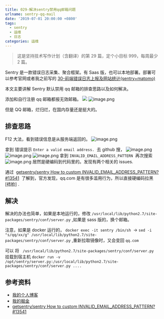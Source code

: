 ```yaml
---
title: 029-解决sentry禁用qq邮箱问题
urlname: sentry-qq-mail
date: '2019-07-01 20:00:00 +0800'
tags:
  - sentry
  - 运维
  - 日志
categories: 运维
---
```


> 这是坚持技术写作计划（含翻译）的第 29 篇，定个小目标 999，每周最少 2 篇。

Sentry 是一款错误日志采集、聚合框架。有 Saas 版，也可以本地部署。部署可以参考官网或者我之前写的 [30-前端错误日志上报及网站统计(sentry+matomo)](https://anjia0532.github.io/2019/07/07/sentry-and-matomo-install/)

本文主要讲解 Sentry 默认禁用 qq 邮箱的排查思路以及如何解决。

添加和自行注册 qq 邮箱都报无效邮箱。
![](https://cdn.nlark.com/yuque/0/2019/png/226273/1561966878110-16806fe5-58ff-4d1d-8287-933328fd8819.png#align=left&display=inline&height=240&originHeight=456&originWidth=1418&size=0&status=done&width=746)
![image.png](https://cdn.nlark.com/yuque/0/2019/png/226273/1561967139251-c939294d-9ed6-4301-8c4b-c51719989847.png#align=left&display=inline&height=382&originHeight=382&originWidth=633&size=27110&status=done&width=633)

但是 QQ 邮箱，烂归烂，在国内存量还是挺大的。

<!-- more -->

## 排查思路

F12 大法，看到错误信息是从服务端返回的。
![image.png](https://cdn.nlark.com/yuque/0/2019/png/226273/1561967659211-59f1fb29-96aa-4625-bead-5d07788aa142.png#align=left&display=inline&height=525&originHeight=525&originWidth=1144&size=76127&status=done&width=1144)

拿到 错误提示 `Enter a valid email address.`  去 github 搜，
![image.png](https://cdn.nlark.com/yuque/0/2019/png/226273/1561968321654-bdbf1381-1e9c-43aa-b7f8-0c612ce52933.png#align=left&display=inline&height=806&originHeight=806&originWidth=822&size=89255&status=done&width=822)
![image.png](https://cdn.nlark.com/yuque/0/2019/png/226273/1561968360680-7a687c4f-93d4-4ea6-97c9-ecad24a46ed8.png#align=left&display=inline&height=159&originHeight=159&originWidth=426&size=16407&status=done&width=426)
![image.png](https://cdn.nlark.com/yuque/0/2019/png/226273/1561968410999-fdcfeef4-7f04-461e-b3a6-a697a83ae7e2.png#align=left&display=inline&height=109&originHeight=109&originWidth=596&size=8716&status=done&width=596)
拿到 `INVALID_EMAIL_ADDRESS_PATTERN`  再次搜索
![image.png](https://cdn.nlark.com/yuque/0/2019/png/226273/1561968483952-2f2b929e-e20a-4cff-999c-8a8f877f1f5a.png#align=left&display=inline&height=514&originHeight=514&originWidth=1080&size=60182&status=done&width=1080)
居然是硬编码到代码里的。发现有两个相关的 issues.

通过  [getsentry/sentry How to custom INVALID_EMAIL_ADDRESS_PATTERN? #13541](https://github.com/getsentry/sentry/issues/13541)  了解到，官方发现，qq.com 是有很多滥用行为，所以直接硬编码拉黑 [捂脸] .

## 解决

解决的办法也简单，如果是本地运行的，修改 `/usr/local/lib/python2.7/site-packages/sentry/conf/server.py` ,如果是 sass 版的，换个邮箱。

注意，如果是 docker 运行的， `docker exec -it sentry /bin/sh`  -> `sed -i "s/qq/xx/g" /usr/local/lib/python2.7/site-packages/sentry/conf/server.py` ,重新拉取镜像时，又会变回 `qq.com`

可以 将   `/usr/local/lib/python2.7/site-packages/sentry/conf/server.py`  挂载到宿主机 `docker run -v /opt/sentry/server.py:/usr/local/lib/python2.7/site-packages/sentry/conf/server.py ....`

## 参考资料

- [我的个人博客](https://anjia0532.github.io/2019/07/07/sentry-and-matomo-install/)
- [我的掘金](https://juejin.im/post/5d22029b6fb9a07ecd3d7f25)
- [getsentry/sentry How to custom INVALID_EMAIL_ADDRESS_PATTERN? #13541](https://github.com/getsentry/sentry/issues/13541)
